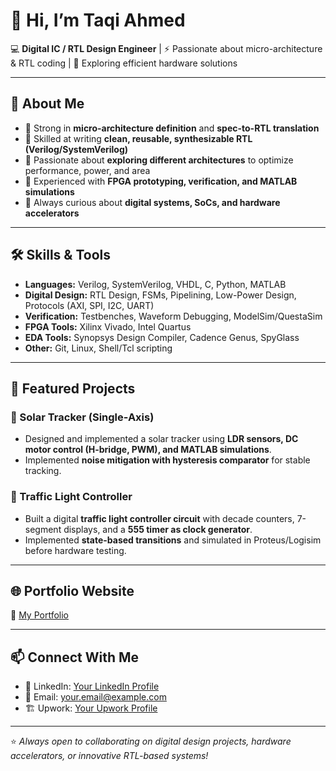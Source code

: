 # 👋 Hi, I’m Taqi Ahmed  

💻 **Digital IC / RTL Design Engineer** | ⚡ Passionate about micro-architecture & RTL coding | 🎯 Exploring efficient hardware solutions  

---

## 🚀 About Me  
- 🔹 Strong in **micro-architecture definition** and **spec-to-RTL translation**  
- 🔹 Skilled at writing **clean, reusable, synthesizable RTL (Verilog/SystemVerilog)**  
- 🔹 Passionate about **exploring different architectures** to optimize performance, power, and area  
- 🔹 Experienced with **FPGA prototyping, verification, and MATLAB simulations**  
- 🔹 Always curious about **digital systems, SoCs, and hardware accelerators**  

---

## 🛠️ Skills & Tools  
- **Languages:** Verilog, SystemVerilog, VHDL, C, Python, MATLAB  
- **Digital Design:** RTL Design, FSMs, Pipelining, Low-Power Design, Protocols (AXI, SPI, I2C, UART)  
- **Verification:** Testbenches, Waveform Debugging, ModelSim/QuestaSim  
- **FPGA Tools:** Xilinx Vivado, Intel Quartus  
- **EDA Tools:** Synopsys Design Compiler, Cadence Genus, SpyGlass  
- **Other:** Git, Linux, Shell/Tcl scripting  

---

## 📂 Featured Projects  
### 🔸 Solar Tracker (Single-Axis)  
- Designed and implemented a solar tracker using **LDR sensors, DC motor control (H-bridge, PWM), and MATLAB simulations**.  
- Implemented **noise mitigation with hysteresis comparator** for stable tracking.  

### 🔸 Traffic Light Controller  
- Built a digital **traffic light controller circuit** with decade counters, 7-segment displays, and a **555 timer as clock generator**.  
- Implemented **state-based transitions** and simulated in Proteus/Logisim before hardware testing.  

---

## 🌐 Portfolio Website  
🔗 [My Portfolio](https://your-username.github.io/portfolio)  

---

## 📫 Connect With Me  
- 💼 LinkedIn: [Your LinkedIn Profile](https://linkedin.com/in/your-link)  
- 📧 Email: your.email@example.com  
- 🏗️ Upwork: [Your Upwork Profile](https://www.upwork.com/freelancers/~your-profile)  

---

⭐️ *Always open to collaborating on digital design projects, hardware accelerators, or innovative RTL-based systems!*  
